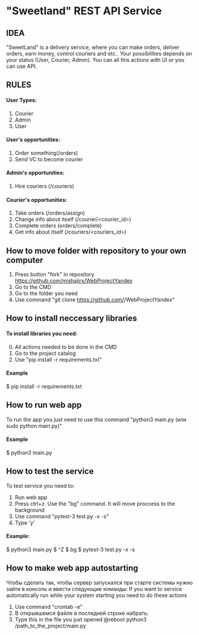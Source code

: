 # "Sweetland" REST API Service #

## IDEA ##

"SweetLand" is a delivery service, where you can make orders, deliver orders,
earn money, control couriers and etc.. Your possibilities depends on your status (User, Courier, Admin).
You can all this actions with UI or you can use API.


## RULES ##

#### User Types:
1. Courier
2. Admin
3. User
#### User's opportunities:
1. Order something(/orders)
2. Send VC to become courier
#### Admin's opportunities:
1. Hire couriers (/couriers)
#### Courier's opportunities:
1. Take orders (/orders/assign)
2. Change info about itself (/courier/<courier_id>)
3. Complete orders (orders/complete)
4. Get info about itself (/couriers/<couriers_id>)



## How to move folder with repository to your own computer ##
1. Press button "fork" in repository https://github.com/mishajirx/WebProjectYandex
2. Go to the CMD
3. Go to the folder you need
4. Use command "git clone  https://github.com/<YourName>/WebProjectYandex"

## How to install neccessary libraries ##
#### To install libraries you need: ####
0. All actions needed to be done in the CMD
1. Go to the project catalog
2. Use  "pip install -r requirements.txt"
#### Example ####
$ pip install -r requirements.txt
## How to run web app ##
To run the app you just need to use this command
"python3 main.py (или sudo python main.py)"
#### Example #### 
$ python3 main.py

## How to test the service ##
To test service you need to:
1. Run web app
2. Press ctrl+z. Use the "bg" command. It will move proccess to the background
3. Use command  "pytest-3 test.py -x -s"
4. Type 'y'
#### Example: ####
$ python3 main.py
$ ^Z
$ bg
$ pytest-3 test.py -x -s

## How to make web app autostarting ##
Чтобы сделать так, чтобы сервер запускался при старте 
системы нужно зайти в консоль и ввести следующие команды:
If you want to service automatically run while your system starting you need to do these actions
1. Use command "crontab -e"
2. В открывшемся файле в последней строке набрать:
2. Type this in the file you just opened
   @reboot python3 /path_to_the_project/main.py